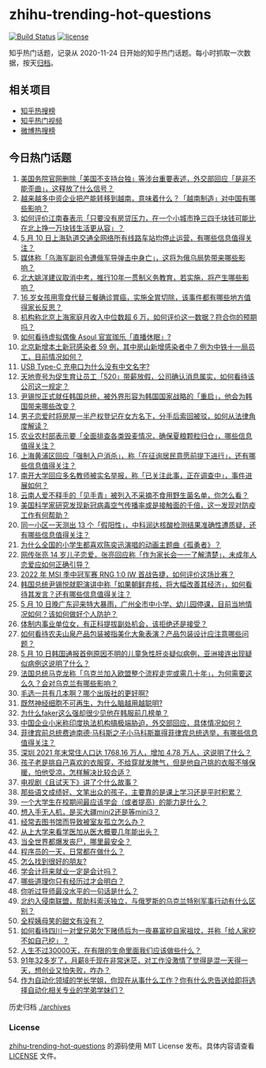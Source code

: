 # zhihu-trending-hot-questions

[![Build Status](https://github.com/justjavac/zhihu-trending-hot-questions/workflows/ci/badge.svg?branch=master)](https://github.com/justjavac/zhihu-trending-hot-questions/actions)
[![license](https://img.shields.io/github/license/justjavac/zhihu-trending-hot-questions)](https://github.com/justjavac/zhihu-trending-hot-questions/blob/master/LICENSE)

知乎热门话题，记录从 2020-11-24 日开始的知乎热门话题。每小时抓取一次数据，按天[归档](./archives)。

## 相关项目

- [知乎热搜榜](https://github.com/justjavac/zhihu-trending-top-search)
- [知乎热门视频](https://github.com/justjavac/zhihu-trending-hot-video)
- [微博热搜榜](https://github.com/justjavac/weibo-trending-hot-search)

## 今日热门话题

<!-- BEGIN -->
<!-- 最后更新时间 Wed May 11 2022 02:30:06 GMT+0800 (China Standard Time) -->

1. [美国务院官网删除「美国不支持台独」等涉台重要表述，外交部回应「是非不能歪曲」，这释放了什么信号？](https://www.zhihu.com/question/532132763)
1. [越来越多中资企业把产能转移到越南，意味着什么？「越南制造」对中国有哪些影响？](https://www.zhihu.com/question/531975821)
1. [如何评价江南春表示「只要没有房贷压力，在一个小城市挣三四千块钱可能比在北上挣一万块钱生活更从容」？](https://www.zhihu.com/question/532091127)
1. [5 月 10 日上海轨道交通全网络所有线路车站均停止运营，有哪些信息值得关注？](https://www.zhihu.com/question/532118418)
1. [媒体称「乌海军副司令遭俄军导弹击中身亡」，这将为俄乌局势带来哪些影响？](https://www.zhihu.com/question/532158607)
1. [北大姚洋建议取消中考，推行10年一贯制义务教育，若实施，将产生哪些影响？](https://www.zhihu.com/question/532096146)
1. [16 岁女孩用零食代替三餐确诊胃癌，实施全胃切除，该事件都有哪些地方值得家长反思？](https://www.zhihu.com/question/531772538)
1. [机构称北京上海家庭月收入中位数超 6 万，如何评价这一数据？符合你的预期吗？](https://www.zhihu.com/question/532086367)
1. [如何看待虚拟偶像 Asoul 官宣珈乐「直播休眠」?](https://www.zhihu.com/question/532153537)
1. [北京新增本土新冠感染者 59 例，其中房山新增感染者中 7 例为中铁十一局员工，目前情况如何？](https://www.zhihu.com/question/532150709)
1. [USB Type-C 充电口为什么没有中文名字?](https://www.zhihu.com/question/483019525)
1. [天地壹号为促生育让员工「520」带薪放假，公司确认消息属实，如何看待该公司这一规定？](https://www.zhihu.com/question/532002711)
1. [尹锡悦正式就任韩国总统，被外界形容为韩国国家战略的「重启」，他会为韩国带来哪些改变？](https://www.zhihu.com/question/532110553)
1. [男子恋爱时将房屋一半产权登记在女方名下，分手后索回被驳，如何从法律角度解读？](https://www.zhihu.com/question/531987022)
1. [农业农村部表示要「全面排查各类毁麦情况，确保夏粮颗粒归仓」，哪些信息值得关注？](https://www.zhihu.com/question/532155421)
1. [上海黄浦区回应「强制入户消杀」，称「在征询居民意愿前提下进行」，还有哪些信息值得关注？](https://www.zhihu.com/question/532139369)
1. [南开大学回应多名教师被实名举报，称「已关注此事，正在调查中」，事件进展如何？](https://www.zhihu.com/question/532128258)
1. [云南人爱不释手的「见手青」被列入不采摘不食用野生菌名单，你怎么看？](https://www.zhihu.com/question/531770045)
1. [美国科学家研究发现新冠病毒空气传播率或是接触面的千倍，这一发现对防疫工作有何帮助？](https://www.zhihu.com/question/532083514)
1. [同一小区一天测出 13 个「假阳性」，中科润达核酸检测结果准确性遭质疑，还有哪些信息值得关注？](https://www.zhihu.com/question/532169427)
1. [为什么全国的小学生都喜欢陈奕迅演唱的动画主题曲《孤勇者》？](https://www.zhihu.com/question/524618865)
1. [网传张亮 14 岁儿子恋爱，张亮回应称「作为家长会一一了解清楚」，未成年人恋爱应如何正确引导？](https://www.zhihu.com/question/532030415)
1. [2022 年 MSI 季中冠军赛 RNG 1:0 IW 首战告捷，如何评价这场比赛？](https://www.zhihu.com/question/532180284)
1. [韩国总统尹锡悦就职演讲中称「如果朝鲜弃核，将大幅改善其经济」，如何看待其发言？还有哪些信息值得关注？](https://www.zhihu.com/question/532122867)
1. [5 月 10 日晚广东迎来特大暴雨，广州全市中小学、幼儿园停课，目前当地情况如何？该如何做好个人防护？](https://www.zhihu.com/question/531886319)
1. [体制内事业单位女，有正科提拔副处机会，该拒绝还是接受？](https://www.zhihu.com/question/523658476)
1. [如何看待农夫山泉产品包装被指美化大象表演？产品包装设计应注意哪些问题？](https://www.zhihu.com/question/532084554)
1. [5 月 10 日韩国通报首例原因不明的儿童急性肝炎疑似病例，亚洲接连出现疑似病例这说明了什么？](https://www.zhihu.com/question/532161083)
1. [法国总统马克龙称「乌克兰加入欧盟整个流程走完或需几十年」，为何需要这么久？会对乌克兰有哪些影响？](https://www.zhihu.com/question/532094473)
1. [毛选一共有几本啊？哪个出版社的更好啊?](https://www.zhihu.com/question/523962037)
1. [既然神经细胞不可再生，为什么脑越用越聪明?](https://www.zhihu.com/question/531806322)
1. [为什么faker这么强却很少见他在韩服前几榜单？](https://www.zhihu.com/question/529771586)
1. [中国企业小米称印度执法机构搞极端胁迫，外交部回应，具体情况如何？](https://www.zhihu.com/question/532015881)
1. [菲律宾前总统费迪南德·马科斯之子小马科斯赢得菲律宾总统选举，有哪些信息值得关注？](https://www.zhihu.com/question/532085058)
1. [深圳 2021 年末常住人口达 1768.16 万人，增加 4.78 万人，这说明了什么？](https://www.zhihu.com/question/531812568)
1. [孩子老是挑自己喜欢的衣服穿，不给穿就发脾气，但是他自己挑的衣服不够保暖，怕他受凉，怎样解决比较合适？](https://www.zhihu.com/question/531722181)
1. [电视剧《且试天下》讲了个什么故事？](https://www.zhihu.com/question/528717193)
1. [那些语文成绩好、文笔出众的孩子，主要靠的是课上学习还是平时积累？](https://www.zhihu.com/question/529946868)
1. [一个大学生在校期间最应该学会（或者提高）的能力是什么？](https://www.zhihu.com/question/532175942)
1. [想入手无人机，是买大疆mini2还是等mini3？](https://www.zhihu.com/question/526283295)
1. [经常去图书馆而导致被室友孤立怎么办？](https://www.zhihu.com/question/532178821)
1. [从上大学来看学医加从医大概要几年能出头？](https://www.zhihu.com/question/432010833)
1. [当全世界都爆发丧尸，哪里最安全？](https://www.zhihu.com/question/64232240)
1. [程序员的一天，日常都在做什么？](https://www.zhihu.com/question/531315577)
1. [怎么找到很好的朋友?](https://www.zhihu.com/question/532099066)
1. [学会计将来就业一定是会计吗？](https://www.zhihu.com/question/475299618)
1. [哪些道理你只有经历过才会明白？](https://www.zhihu.com/question/517425983)
1. [你听过导师最没水平的一句话是什么？](https://www.zhihu.com/question/360354252)
1. [北约入侵南联盟，帮助科索沃独立，与俄罗斯的乌克兰特别军事行动有什么区别？](https://www.zhihu.com/question/527704265)
1. [全程姨母笑的甜文有没有？](https://www.zhihu.com/question/520173765)
1. [如何看待四川一对堂兄弟欠下赌债后为一夜暴富挖自家祖坟，并称「给人家挖不如自己挖」？](https://www.zhihu.com/question/532080196)
1. [人生不过30000天，在有限的生命里面我们应该做些什么？](https://www.zhihu.com/question/531693932)
1. [91年32多岁了，月薪8千现在非常迷茫，对工作没激情了觉得是混一天得一天，想创业又怕失败，咋办？](https://www.zhihu.com/question/532075159)
1. [作为自动化领域的学长学姐，你现在从事什么工作？你有什么忠告送给即将选择自动化相关专业的学弟学妹们？](https://www.zhihu.com/question/531618552)

<!-- END -->

历史归档 [./archives](./archives)

### License

[zhihu-trending-hot-questions](https://github.com/justjavac/zhihu-trending-hot-questions)
的源码使用 MIT License 发布。具体内容请查看 [LICENSE](./LICENSE) 文件。
